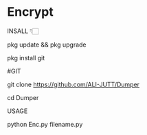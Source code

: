 # Encrypt

INSALL 👇🏻

pkg update && pkg upgrade

pkg install git


#GIT

git clone https://github.com/ALI-JUTT/Dumper

cd Dumper

USAGE

python Enc.py filename.py
